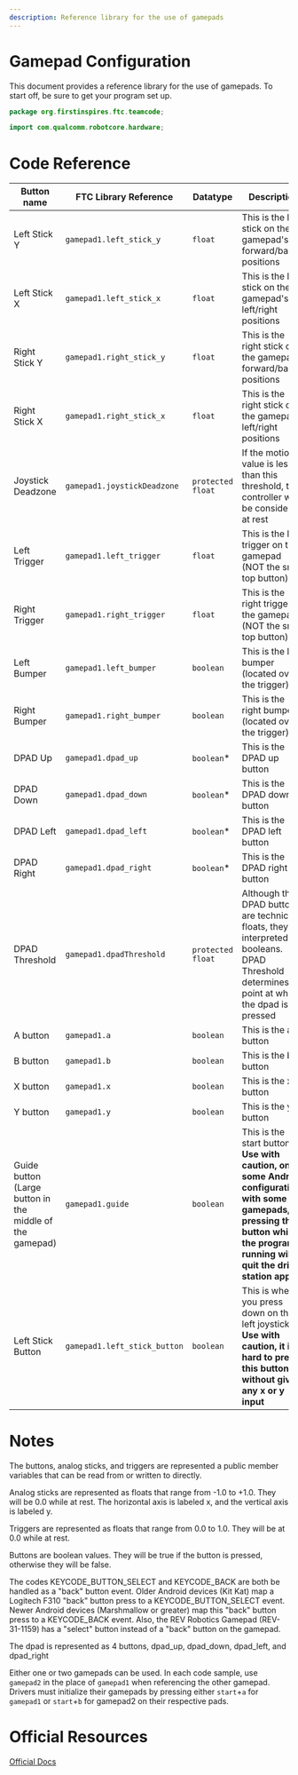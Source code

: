 ```yaml
---
description: Reference library for the use of gamepads
---
```


# Gamepad Configuration

This document provides a reference library for the use of gamepads. To start off, be sure to get your program set up.

```java
package org.firstinspires.ftc.teamcode;

import com.qualcomm.robotcore.hardware;
```

# Code Reference

|Button name|FTC Library Reference|Datatype|Description|
|-----------|---------------------|--------|-----------|
|Left Stick Y|`gamepad1.left_stick_y`|`float`|This is the left stick on the gamepad's forward/back positions|
|Left Stick X|`gamepad1.left_stick_x`|`float`|This is the left stick on the gamepad's left/right positions|
|Right Stick Y|`gamepad1.right_stick_y`|`float`|This is the right stick on the gamepad's forward/back positions|
|Right Stick X|`gamepad1.right_stick_x`|`float`|This is the right stick on the gamepad's left/right positions|
|Joystick Deadzone|`gamepad1.joystickDeadzone`|`protected float`|If the motion value is less than this threshold, the controller will be considered at rest|
|Left Trigger|`gamepad1.left_trigger`|`float`|This is the left trigger on the gamepad (NOT the small top button)|
|Right Trigger|`gamepad1.right_trigger`|`float`|This is the right trigger on the gamepad (NOT the small top button)|
|Left Bumper|`gamepad1.left_bumper`|`boolean`|This is the left bumper (located over the trigger)|
|Right Bumper|`gamepad1.right_bumper`|`boolean`|This is the right bumper (located over the trigger)|
|DPAD Up|`gamepad1.dpad_up`|`boolean`\*|This is the DPAD up button|
|DPAD Down|`gamepad1.dpad_down`|`boolean`\*|This is the DPAD down button|
|DPAD Left|`gamepad1.dpad_left`|`boolean`\*|This is the DPAD left button|
|DPAD Right|`gamepad1.dpad_right`|`boolean`\*|This is the DPAD right button|
|DPAD Threshold|`gamepad1.dpadThreshold`|`protected float`|Although the DPAD buttons are technically floats, they are interpreted as booleans. DPAD Threshold determines the point at which the dpad is pressed|
|A button|`gamepad1.a`|`boolean`|This is the a button|
|B button|`gamepad1.b`|`boolean`|This is the b button|
|X button|`gamepad1.x`|`boolean`|This is the x button|
|Y button|`gamepad1.y`|`boolean`|This is the y button|
|Guide button (Large button in the middle of the gamepad)|`gamepad1.guide`|`boolean`|This is the start button. **Use with caution, on some Android configurations with some gamepads, pressing this button while the program is running will quit the driver station app.**|
|Left Stick Button|`gamepad1.left_stick_button`|`boolean`|This is when you press down on the left joystick. **Use with caution, it is hard to press this button without giving any x or y input**|

# Notes
The buttons, analog sticks, and triggers are represented a public member variables that can be read from or written to directly.

Analog sticks are represented as floats that range from -1.0 to +1.0. They will be 0.0 while at rest. The horizontal axis is labeled x, and the vertical axis is labeled y.

Triggers are represented as floats that range from 0.0 to 1.0. They will be at 0.0 while at rest.

Buttons are boolean values. They will be true if the button is pressed, otherwise they will be false.

The codes KEYCODE_BUTTON_SELECT and KEYCODE_BACK are both be handled as a "back" button event. Older Android devices (Kit Kat) map a Logitech F310 "back" button press to a KEYCODE_BUTTON_SELECT event. Newer Android devices (Marshmallow or greater) map this "back" button press to a KEYCODE_BACK event. Also, the REV Robotics Gamepad (REV-31-1159) has a "select" button instead of a "back" button on the gamepad.

The dpad is represented as 4 buttons, dpad_up, dpad_down, dpad_left, and dpad_right

Either one or two gamepads can be used. In each code sample, use `gamepad2` in the place of `gamepad1` when referencing the other gamepad. Drivers must initialize their gamepads by pressing either `start`+`a` for `gamepad1` or `start`+`b` for gamepad2 on their respective pads.

# Official Resources
[Official Docs](https://ftctechnh.github.io/ftc_app/doc/javadoc/com/qualcomm/robotcore/hardware/Gamepad.html)

